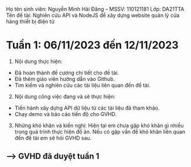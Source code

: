 Họ tên sinh viên: Nguyễn Minh Hải Đăng – MSSV: 110121181
Lớp: DA21TTA
Tên đề tài: Nghiên cứu API và NodeJS để xây dựng website quản lý cửa hàng thiết bị điện tử

# Tuần 1: 06/11/2023 đến 12/11/2023
1. Nội dung thực hiện: 
- Đã hoàn thành đề cương chi tiết cho đề tài.
- Đã thêm giáo viên hướng dẫn vào Github.
- Tìm kiếm và nghiên cứu các tài liệu liên quan đến đề tài.
2. Nội dung công việc đang  và sẽ thực hiện:
- Tiến hành xây dựng API dữ liệu từ các tài liệu đã tham khảo.
- Chạy demo và báo cáo tiến độ cho GVHD.
3. Những khó khăn và kiến nghị:
Hiện tại em chưa gặp khó khăn gì nhiều trong quá trình thực hiện đồ án. Nếu có gặp vấn để khó khăn liên quan đến đề tài em sẽ hỏi GVHD sau.

## --> GVHD đã duyệt tuần 1
